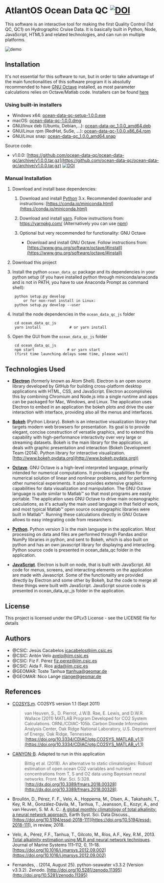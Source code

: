 # AtlantOS Ocean Data QC [![DOI](https://zenodo.org/badge/161626110.svg)](https://zenodo.org/badge/latestdoi/161626110)

This software is an interactive tool for making the first Quality Control (1st QC, QC1) on Hydrographic Cruise Data. It is basically built in Python, Node, JavaScript, HTML5 and related technologies, and can run on multiple platforms.

![demo](https://github.com/ocean-data-qc/ocean-data-qc/blob/master/ocean_data_qc_js/src/img/demo.gif?raw=true)

## Installation

It's not essential for this software to run, but in order to take advantage of the main functionalities of this software program it is absolutly recommended to have [GNU Octave](https://www.gnu.org/software/octave/) installed, as most parameter calculations relies on Octave/Matlab code. Installers can be found [here](https://www.gnu.org/software/octave/download.html)

### Using built-in installers

* Windows x64: [ocean-data-qc-setup-1.0.0.exe](https://github.com/ocean-data-qc/ocean-data-qc/releases/download/v1.0.0/ocean-data-qc-setup-1.0.0.exe)
* macOS: [ocean-data-qc-1.0.0.dmg](https://github.com/ocean-data-qc/ocean-data-qc/releases/download/v1.0.0/ocean-data-qc-1.0.0.dmg)
* GNU/linux deb (Ubuntu, Debian,...): [ocean-data-qc_1.0.0_amd64.deb](https://github.com/ocean-data-qc/ocean-data-qc/releases/download/v1.0.0/ocean-data-qc_1.0.0_amd64.deb)
* GNU/Linux rpm (RedHat, SuSe, ...): [ocean-data-qc-1.0.0.x86_64.rpm](https://github.com/ocean-data-qc/ocean-data-qc/releases/download/v1.0.0/ocean-data-qc-1.0.0.x86_64.rpm)
* GNU/Linux snap: [ocean-data-qc_1.0.0_amd64.snap](https://github.com/ocean-data-qc/ocean-data-qc/releases/download/v1.0.0/ocean-data-qc_1.0.0_amd64.snap)

Source code:

* v1.0.0: [https://github.com/ocean-data-qc/ocean-data-qc/archive/v1.0.0.tar.gz](https://github.com/ocean-data-qc/ocean-data-qc/archive/v1.0.0.tar.gz) [![DOI](https://zenodo.org/badge/161626110.svg)](https://zenodo.org/badge/latestdoi/161626110)

### Manual Installation

1. Download and install base dependencies:
    1. Download and install [Python](https://www.python.org/download/releases/3.0/) 3.x. Recommended downloader and instructions: [https://conda.io/miniconda.html](https://conda.io/miniconda.html)

    2. Download and install [yarn](https://yarnpkg.com/). Follow instructions from: https://yarnpkg.com/ (Alternatively  you can use [npm](https://www.npmjs.com/))

    3. Optional but very recommended for functionality: GNU Octave

        * Download and install GNU Octave. Follow instructions from: [https://www.gnu.org/software/octave/#install](https://www.gnu.org/software/octave/#install)

1. Download this project

1. Install the python `ocean_data_qc` package and its dependencies in your python setup (if you have installed python through miniconda/anaconda and is not in PATH, you have to use Anaconda Prompt as command shell):

        python setup.py develop
            or for non-root install in Linux:
        python setup.py develop --user

1. Install the node dependencies in the `ocean_data_qc_js` folder

        cd ocean_data_qc_js
        yarn install             # or yarn install

1. Open the GUI from the `ocean_data_qc_js` folder

        cd ocean_data_qc_js
        npm start               # or yarn start
        (first time launching delays some time, please wait)

## Technologies Used

* [**Electron**](https://electronjs.org/) (formerly known as Atom Shell). Electron is an open source library developed by GitHub for building cross-platform desktop applications with HTML, CSS, and JavaScript. Electron accomplishes this by combining Chromium and Node.js into a single runtime and apps can be packaged for Mac, Windows, and Linux. The application uses Electron to embed in an application the bokeh plots and drive the user interaction with interface, providing also all the menus and interfaces.

* [**Bokeh**](https://bokeh.pydata.org) (Python Library). Bokeh is an interactive visualization library that targets modern web browsers for presentation. Its goal is to provide elegant, concise construction of versatile graphics, and to extend this capability with high-performance interactivity over very large or streaming datasets. Bokeh is the main library for the application, as deals with graphic presentation and interaction (Bokeh Development Team (2014). Python library for interactive visualization. [http://www.bokeh.pydata.org](http://www.bokeh.pydata.org))

* [**Octave**](https://www.gnu.org/software/octave/). GNU Octave is a high-level interpreted language, primarily intended for numerical computations. It provides capabilities for the numerical solution of linear and nonlinear problems, and for performing other numerical experiments. It also provides extensive graphics capabilities for data visualization and manipulation. The GNU Octave language is quite similar to Matlab™ so that most programs are easily portable. The application uses GNU Octave to drive main oceanographic calculations, as it's actually the main used language in that field of work, and most typical Matlab™ open source oceanographic libraries were built in Matlab™. Running these calculations directly in GNU Octave allows to easy integrating code from researchers.

* [**Python**](https://www.python.org/). Python version 3 is the main language in the application. Most processing on data and files are performed through Pandas and/or NumPy libraries in python, and sent to Bokeh, which is also built on python and has an own javascript library for displaying and interacting. Python source code is presented in ocean_data_qc folder in the application.

* [**JavaScript**](https://developer.mozilla.org/es/docs/Web/JavaScript). Electron is built on node, that is built with JavaScript. All code for menus, screens, and interacting elements on the application are made with Javascript. Some of the functionality are provided directly by Electron and some other by Bokeh, but the code to merge all these things were built with JavaScript. JavaScript source code is presented in ocean_data_qc_js folder in the application.

## License

This project is licensed under the GPLv3 License - see the LICENSE file for details

## Authors

* @CSIC: Jesús Cacabelos <jcacabelos@iim.csic.es>
* @CSIC: Antón Velo <avelo@iim.csic.es>
* @CSIC: Fiz F. Pérez <fiz.perez@iim.csic.es>
* @CSIC: Aida F. Ríos <aida@iim.csic.es>
* @GEOMAR: Toste Tanhua <ttanhua@geomar.de>
* @GEOMAR: Nico Lange <nlange@geomar.de>

## References

* [CO2SYS.m](https://doi.org/10.3334/CDIAC/otg.CO2SYS_MATLAB_v1.1). CO2SYS version 1.1 (Sept 2011)
    >van Heuven, S., D. Pierrot, J.W.B. Rae, E. Lewis, and D.W.R. Wallace (2011) MATLAB Program Developed for CO2 System Calculations. ORNL/CDIAC-105b. Carbon Dioxide Information Analysis Center, Oak Ridge National Laboratory, U.S. Department of Energy, Oak Ridge, Tennessee. [https://doi.org/10.3334/CDIAC/otg.CO2SYS_MATLAB_v1.1](https://doi.org/10.3334/CDIAC/otg.CO2SYS_MATLAB_v1.1)

* [CANYON-B](https://github.com/HCBScienceProducts/CANYON-B). Adapted to run in this application
    >Bittig et al. (2018). An alternative to static climatologies: Robust estimation of open ocean CO2 variables and nutrient concentrations from T, S and O2 data using Bayesian neural networks. Front. Mar. Sci. 5:328. [http://dx.doi.org/10.3389/fmars.2018.00328](http://dx.doi.org/10.3389/fmars.2018.00328).

* Broullón, D., Pérez, F. F., Velo, A., Hoppema, M., Olsen, A., Takahashi, T., Key, R. M., González-Dávila, M., Tanhua, T., Jeansson, E., Kozyr, A., and van Heuven, S. M. A. C.: [A global monthly climatology of total alkalinity: a neural network approach](https://doi.org/10.5194/essd-2018-111), Earth Syst. Sci. Data Discuss., [https://doi.org/10.5194/essd-2018-111](https://doi.org/10.5194/essd-2018-111), in review, 2018.

* Velo, A., Pérez, F.F., Tanhua, T., Gilcoto, M., Ríos, A.F., Key, R.M., 2013. [Total alkalinity estimation using MLR and neural network techniques](https://doi.org/10.1016/j.jmarsys.2012.09.002). Journal of Marine Systems 111–112, 0, 11–18. [https://doi.org/10.1016/j.jmarsys.2012.09.002](https://doi.org/10.1016/j.jmarsys.2012.09.002)

* Fernandes, . (2014, August 25). python-seawater v3.3.2 (Version v3.3.2). Zenodo. [http://doi.org/10.5281/zenodo.11395](http://doi.org/10.5281/zenodo.11395)
